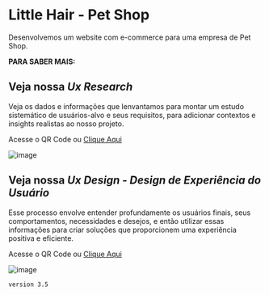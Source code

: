 # Little Hair - Pet Shop

Desenvolvemos um website com e-commerce para uma empresa de Pet Shop.

**PARA SABER MAIS:**
## Veja nossa *Ux Research*
Veja os dados e informações que lenvantamos para montar um estudo sistemático de usuários-alvo e seus requisitos, para adicionar contextos e insights realistas ao nosso projeto.

Acesse o QR Code ou [Clique Aqui](https://www.figma.com/design/nXvWjWgKHXuPZusnhCBmtf/Little-Hair-Pet-Shop?node-id=0-1)

![image](https://github.com/user-attachments/assets/fa5ffe5a-7454-415f-9356-8beded771185)

## Veja nossa *Ux Design - Design de Experiência do Usuário*
Esse processo envolve entender profundamente os usuários finais, seus comportamentos, necessidades e desejos, e então utilizar essas informações para criar soluções que proporcionem uma experiência positiva e eficiente.

Acesse o QR Code ou [Clique Aqui](https://www.figma.com/design/nXvWjWgKHXuPZusnhCBmtf/Little-Hair-Pet-Shop?node-id=116-135)

![image](https://github.com/user-attachments/assets/80bb6355-11f5-4398-b7af-d02f1953311c)

`version 3.5`
